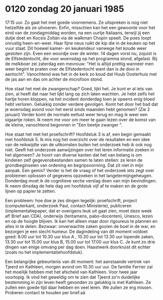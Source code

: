# 0120 zondag 20 januari 1985
17:15 uur. Zo gaat het met goede voornemens. Ze uitspreken is nog niet hetzelfde als ze uitvoeren. Enfin, misschien kan het een gewoonte voor het eind van de zondagmiddag worden, na een uurtje Italiaans, terwijl jij een dutje doet en Kocsis Zoltán via de walkman Chopin speelt. De poes loopt onrustig heen-en-weer. Haar fijne neus ruikt de kip die in de keuken op het vuur staat. Dit hoewel kamer- en keukendeur vanwege het koude weer gesloten zijn. Even een woordje over de winter. 14 dagen vorst nu, zojuist is de Elfstedentocht, die voor woensdag op het programma stond, afgelast. Bij de melkboer zei zaterdag een mevrouw: "Het is altijd prettig wanneer men weer begint te praten over de Elfstedentocht want dan is de dooi in aantocht". Vanochtend was het in de kerk zo koud dat Huub Oosterhuis met de jas aan en das om achter de microfoon stond.

Hoe staat het met de zwangerschap? Goed, lijkt het. Je kunt er al iets van zien, al heeft dat naar het lijkt lang op zich laten wachten. Je hebt zelfs het hartje horen kloppen, na het incident donderdag toen je opeens enig bloed hebt verloren. Gelukkig zonder verdere gevolgen. Komt het door het bad dat je woensdag avond voor het eerst sinds maanden hebt genomen? (Zie 2 januari) Verder komt de normale eetlust weer terug en mag ik weer een sigaartje roken. Ik neem me voor om meer te gaan lezen over de komst van de kleine, vanochtend begonnen in "Een beetje zwanger ".

Hoe staat het met het proefschrift? Hoofdstuk 3 is af, een begin gemaakt met hoofdstuk 5. Ik mis nog het overzicht over de resultaten en een idee van de reikwijdte van de uitkomsten buiten het onderzoek heb ik ook nog niet. Geeft het onderzoek aanwijzingen over het leren informatie zoeken in het algemeen? Je hoort van diverse kanten dat het van belang is om kinderen zelf gegevensbestanden samen te laten stellen: ze leren de grondbeginselen van ordening en begripsvorming. Dat zit niet in mijn aanpak. Een gemis? Verder is het de vraag of het onderzoek iets zegt over problemen oplossen of gegevens opzoeken in het langetermijngeheugen. Donderdag moet ik de cognitieve sectie verslag doen van mijn bevindingen. Ik neem dinsdag de hele dag om hoofdstuk vijf af te maken en de grote lijnen op papier te zetten.

Een probleem: hoe doe je zes dingen tegelijk: proefschrift, project (computerkant, onderzoek Paul, contact Ministerie), publiceren (implementatiepaper, dat er overigens leuk uit gaat zien, moet deze week af! Brief aan CDA), onderwijs (tentamens, pabo-docenten), Unesco, lezen en op de hoogte blijven. Ik kan het alleen maar door rigoureus te plannen en alles in te delen. Bezwaar: onverwachte zaken gooien de boel in de war, en bezorgen je een slecht humeur. De dagindeling van dit moment voldoet goed: 8.00 uur tot 10.30 uur klus A , 10.30 uur tot 13.30 uur lopende zaken, 13.30 uur tot 15.00 uur klus B, 15.00 uur tot 17.00 uur klus C. Je kunt zo drie dingen van enige omvang per dag doen. Haastwerk doorkruist dit echter (zoals nu het implementatiehoofdstuk).

Een belangrijke gebeurtenis van dit moment: het aanstaande vertrek van Tjeerd en Kathleen, morgen avond om 10.30 uur uur. De familie Ferrier zal het moeilijk hebben met het afscheid van Kathleen. Voor twee jaar voorlopig. Ik vind het geweldig om te zien dat Tjeerd zo'n duidelijke bestemming in zijn leven heeft gevonden zo gelukkig is met Kathleen. Ze zullen een goede tijd daar hebben en veel leren. We zullen ze erg missen. Proberen contact te houden per brief.aà